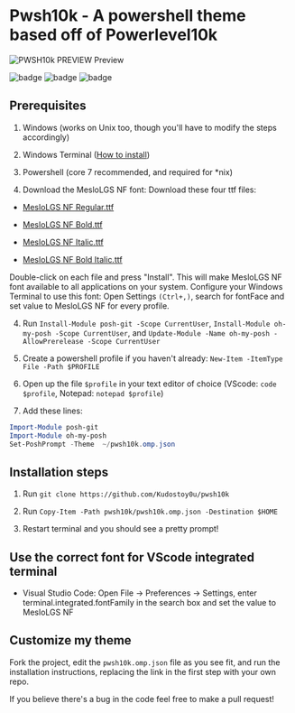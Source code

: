 # Pwsh10k - A powershell theme based off of Powerlevel10k


![PWSH10k PREVIEW](https://storage.googleapis.com/replit/images/1612640247356_32bc32bef8fece01d93f1565b52abf53.png)<space><space>
Preview
 
![badge](https://img.shields.io/github/issues/Kudostoy0u/pwsh10k)
![badge](https://img.shields.io/github/forks/Kudostoy0u/pwsh10k)
![badge](https://img.shields.io/github/stars/Kudostoy0u/pwsh10k)<space><space>
 
## Prerequisites
 
 1. Windows (works on Unix too, though you'll have to modify the steps accordingly)

1. Windows Terminal ([How to install](https://docs.microsoft.com/en-us/windows/terminal/get-started "Install Windows Terminal"))

2. Powershell (core 7 recommended, and required for *nix)

3. Download the MesloLGS NF font:
Download these four ttf files:

* [MesloLGS NF Regular.ttf](https://github.com/romkatv/dotfiles-public/raw/master/.local/share/fonts/NerdFonts/MesloLGS%20NF%20Regular.ttf)

* [MesloLGS NF Bold.ttf](https://github.com/romkatv/dotfiles-public/raw/master/.local/share/fonts/NerdFonts/MesloLGS%20NF%20Bold.ttf)

* [MesloLGS NF Italic.ttf](https://github.com/romkatv/dotfiles-public/raw/master/.local/share/fonts/NerdFonts/MesloLGS%20NF%20Italic.ttf)

* [MesloLGS NF Bold Italic.ttf](https://github.com/romkatv/dotfiles-public/raw/master/.local/share/fonts/NerdFonts/MesloLGS%20NF%20Bold%20Italic.ttf)

Double-click on each file and press "Install". This will make MesloLGS NF font available to all applications on your system. Configure your Windows Terminal to use this font:
Open Settings  `(Ctrl+,)`, search for fontFace and set value to MesloLGS NF for every profile.

4. Run `Install-Module posh-git -Scope CurrentUser`, `Install-Module oh-my-posh -Scope CurrentUser`, and `Update-Module -Name oh-my-posh -AllowPrerelease -Scope CurrentUser`

5. Create a powershell profile if you haven't already: `New-Item -ItemType File -Path $PROFILE`

6. Open up the file `$profile` in your text editor of choice (VScode: `code $profile`, Notepad: `notepad $profile`)

7. Add these lines: 

```powershell
Import-Module posh-git
Import-Module oh-my-posh
Set-PoshPrompt -Theme  ~/pwsh10k.omp.json
```
## Installation steps

1. Run `git clone https://github.com/Kudostoy0u/pwsh10k`


3. Run `Copy-Item -Path pwsh10k/pwsh10k.omp.json -Destination $HOME`

4. Restart terminal and you should see a pretty prompt!

## Use the correct font for VScode integrated terminal

* Visual Studio Code: Open File → Preferences → Settings, enter terminal.integrated.fontFamily in the search box and set the value to MesloLGS NF
 
 ## Customize my theme

Fork the project, edit the `pwsh10k.omp.json` file as you see fit, and run the installation instructions, replacing the link in the first step with your own repo.
 
If you believe there's a bug in the code feel free to make a pull request!

